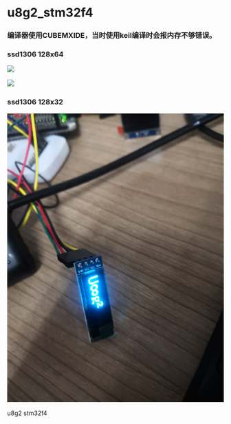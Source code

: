 # u8g2_stm32f4
### 编译器使用CUBEMXIDE，当时使用keil编译时会报内存不够错误。

### ssd1306 128x64

 ![](image1.jpg)

![](image2.jpg)

### ssd1306 128x32
![](image12832.jpg)


u8g2 stm32f4